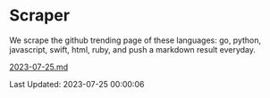 # Scraper

We scrape the github trending page of these languages: go, python, javascript, swift, html, ruby, and push a markdown result everyday.

[2023-07-25.md](https://github.com/henson/Scraper/blob/master/2023-07-25.md)

Last Updated: 2023-07-25 00:00:06
